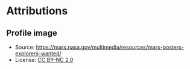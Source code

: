 # Attributions

## Profile image

- Source: https://mars.nasa.gov/multimedia/resources/mars-posters-explorers-wanted/
- License: [CC BY-NC 2.0](https://creativecommons.org/licenses/by-nc/2.0/)
